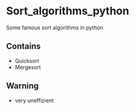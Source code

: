 # Sort_algorithms_python
Some famous sort algorithms in python

## Contains 
- Quicksort
- Mergesort

## Warning
- very uneffizient

